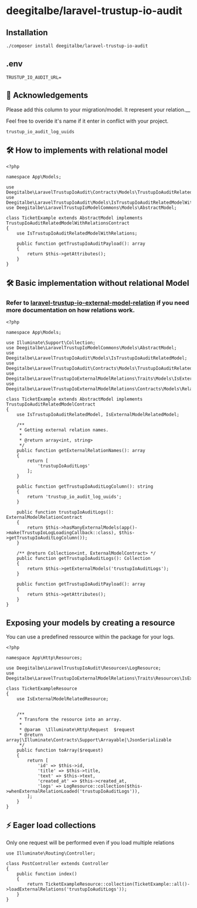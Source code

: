# deegitalbe/laravel-trustup-io-audit

## Installation

```shell
./composer install deegitalbe/laravel-trustup-io-audit
```

## .env

```shell
TRUSTUP_IO_AUDIT_URL=
```

## 🙇 Acknowledgements

Please add this column to your migration/model. It represent your relation.\_\_

Feel free to overide it's name if it enter in conflict with your project.

```shell
trustup_io_audit_log_uuids
```

## 🛠️ How to implements with relational model

```shell
<?php

namespace App\Models;

use Deegitalbe\LaravelTrustupIoAudit\Contracts\Models\TrustupIoAuditRelatedModelWithRelationsContract;
use Deegitalbe\LaravelTrustupIoAudit\Models\IsTrustupIoAuditRelatedModelWithRelations;
use Deegitalbe\LaravelTrustupIoModelCommons\Models\AbstractModel;

class TicketExample extends AbstractModel implements TrustupIoAuditRelatedModelWithRelationsContract
{
    use IsTrustupIoAuditRelatedModelWithRelations;

    public function getTrustupIoAuditPayload(): array
    {
        return $this->getAttributes();
    }
}

```

## 🛠️ Basic implementation without relational Model

### Refer to [laravel-trustup-io-external-model-relation](https://github.com/deegitalbe/laravel-trustup-io-external-model-relations#readme) if you need more documentation on how relations work.

```shell
<?php

namespace App\Models;

use Illuminate\Support\Collection;
use Deegitalbe\LaravelTrustupIoModelCommons\Models\AbstractModel;
use Deegitalbe\LaravelTrustupIoAudit\Models\IsTrustupIoAuditRelatedModel;
use Deegitalbe\LaravelTrustupIoAudit\Contracts\Models\TrustupIoAuditRelatedModelContract;
use Deegitalbe\LaravelTrustupIoExternalModelRelations\Traits\Models\IsExternalModelRelatedModel;
use Deegitalbe\LaravelTrustupIoExternalModelRelations\Contracts\Models\Relations\ExternalModelRelationContract;

class TicketExample extends AbstractModel implements TrustupIoAuditRelatedModelContract
{
    use IsTrustupIoAuditRelatedModel, IsExternalModelRelatedModel;

    /**
     * Getting external relation names.
     *
     * @return array<int, string>
     */
    public function getExternalRelationNames(): array
    {
        return [
            'trustupIoAuditLogs'
        ];
    }

    public function getTrustupIoAuditLogColumn(): string
    {
        return 'trustup_io_audit_log_uuids';
    }

    public function trustupIoAuditLogs(): ExternalModelRelationContract
    {
        return $this->hasManyExternalModels(app()->make(TrustupIoLogLoadingCallback::class), $this->getTrustupIoAuditLogColumn());
    }

    /** @return Collection<int, ExternalModelContract> */
    public function getTrustupIoAuditLogs(): Collection
    {
        return $this->getExternalModels('trustupIoAuditLogs');
    }

    public function getTrustupIoAuditPayload(): array
    {
        return $this->getAttributes();
    }
}

```

## Exposing your models by creating a resource

You can use a predefined ressource within the package for your logs.

```shell
<?php

namespace App\Http\Resources;

use Deegitalbe\LaravelTrustupIoAudit\Resources\LogResource;
use Deegitalbe\LaravelTrustupIoExternalModelRelations\Traits\Resources\IsExternalModelRelatedResource;

class TicketExampleResource
{
    use IsExternalModelRelatedResource;


    /**
     * Transform the resource into an array.
     *
     * @param  \Illuminate\Http\Request  $request
     * @return array|\Illuminate\Contracts\Support\Arrayable|\JsonSerializable
     */
    public function toArray($request)
    {
        return [
            'id' => $this->id,
            'title' => $this->title,
            'text' => $this->text,
            'created_at' => $this->created_at,
            'logs' => LogResource::collection($this->whenExternalRelationLoaded('trustupIoAuditLogs')),
        ];
    }
}
```

## ⚡ Eager load collections

Only one request will be performed even if you load multiple relations

```shell
use Illuminate\Routing\Controller;

class PostController extends Controller
{
    public function index()
    {
        return TicketExampleResource::collection(TicketExample::all()->loadExternalRelations('trustupIoAuditLogs'));
    }
}
```
